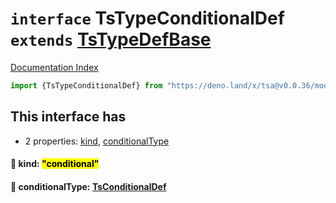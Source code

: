 # `interface` TsTypeConditionalDef `extends` [TsTypeDefBase](../private.interface.TsTypeDefBase/README.md)

[Documentation Index](../README.md)

```ts
import {TsTypeConditionalDef} from "https://deno.land/x/tsa@v0.0.36/mod.ts"
```

## This interface has

- 2 properties:
[kind](#-kind-conditional),
[conditionalType](#-conditionaltype-tsconditionaldef)


#### 📄 kind: <mark>"conditional"</mark>



#### 📄 conditionalType: [TsConditionalDef](../interface.TsConditionalDef/README.md)



